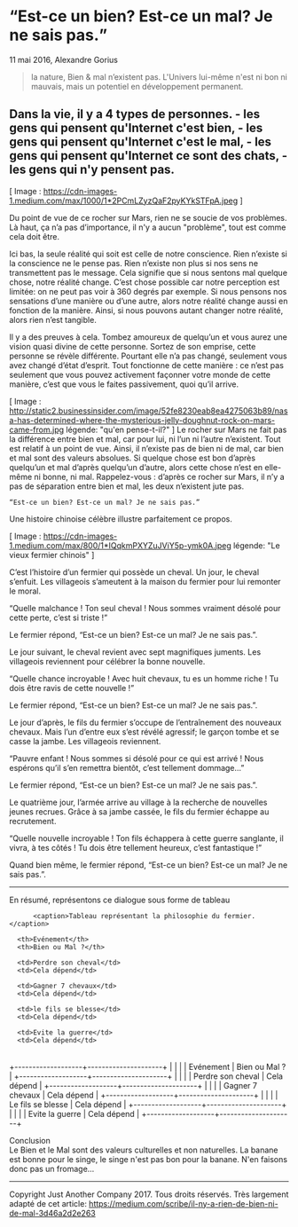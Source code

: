 <h1><q>Est-ce un bien? Est-ce un mal? Je ne sais pas.</h1></q>
11 mai 2016, Alexandre Gorius
<blockquote> la nature, Bien & mal n’existent pas. L'Univers lui-même n'est ni bon ni mauvais, mais un potentiel en développement permanent.</blockquote>


<h2>Dans la vie, il y a 4 types de personnes.
- les gens qui pensent qu'Internet c'est bien,
- les gens qui pensent qu'Internet c'est le mal,
- les gens qui pensent qu'Internet ce sont des chats,
- les gens qui n'y pensent pas.</h2>

<img>[ Image : https://cdn-images-1.medium.com/max/1000/1*2PCmLZyzQaF2pyKYkSTFpA.jpeg ]</img>

Du point de vue de ce rocher sur Mars, rien ne se soucie de vos problèmes. Là haut, ça n’a pas d’importance, il n'y a aucun "problème", tout est comme cela doit être.

Ici bas, la seule réalité qui soit est celle de notre conscience. Rien n’existe si la conscience ne le pense pas. Rien n’existe non plus si nos sens ne transmettent pas le message. Cela signifie que si nous sentons mal quelque chose, notre réalité change. C’est chose possible car notre perception est limitée: on ne peut pas voir à 360 degrés par exemple. Si nous pensons nos sensations d’une manière ou d’une autre, alors notre réalité change aussi en fonction de la manière. Ainsi, si nous pouvons autant changer notre réalité, alors rien n’est tangible.

Il y a des preuves à cela. Tombez amoureux de quelqu’un et vous aurez une vision quasi divine de cette personne. Sortez de son emprise, cette personne se révèle différente. Pourtant elle n’a pas changé, seulement vous avez changé d’état d’esprit. Tout fonctionne de cette manière : ce n’est pas seulement que vous pouvez activement façonner votre monde de cette manière, c’est que vous le faites passivement, quoi qu’il arrive.

<img>[ Image : http://static2.businessinsider.com/image/52fe8230eab8ea4275063b89/nasa-has-determined-where-the-mysterious-jelly-doughnut-rock-on-mars-came-from.jpg légende: "qu'en pense-t-il?" ]</img>
Le rocher sur Mars ne fait pas la différence entre bien et mal, car pour lui, ni l’un ni l’autre n’existent.
Tout est relatif à un point de vue. Ainsi, il n’existe pas de bien ni de mal, car bien et mal sont des valeurs absolues. Si quelque chose est bon d’après quelqu’un et mal d’après quelqu’un d’autre, alors cette chose n’est en elle-même ni bonne, ni mal. Rappelez-vous : d’après ce rocher sur Mars, il n’y a pas de séparation entre bien et mal, les deux n’existent jute pas.

	“Est-ce un bien? Est-ce un mal? Je ne sais pas.”

Une histoire chinoise célèbre illustre parfaitement ce propos.

<img>[ Image : https://cdn-images-1.medium.com/max/800/1*IQqkmPXYZuJViY5p-ymk0A.jpeg  légende: "Le vieux fermier chinois" ]</img>

C’est l’histoire d’un fermier qui possède un cheval. Un jour, le cheval s’enfuit. Les villageois s’ameutent à la maison du fermier pour lui remonter le moral.

“Quelle malchance ! Ton seul cheval ! Nous sommes vraiment désolé pour cette perte, c’est si triste !”

Le fermier répond, “Est-ce un bien? Est-ce un mal? Je ne sais pas.”.

Le jour suivant, le cheval revient avec sept magnifiques juments. Les villageois reviennent pour célébrer la bonne nouvelle.

“Quelle chance incroyable ! Avec huit chevaux, tu es un homme riche ! Tu dois être ravis de cette nouvelle !”

Le fermier répond, “Est-ce un bien? Est-ce un mal? Je ne sais pas.”.

Le jour d’après, le fils du fermier s’occupe de l’entraînement des nouveaux chevaux. Mais l’un d’entre eux s’est révélé agressif; le garçon tombe et se casse la jambe. Les villageois reviennent.

“Pauvre enfant ! Nous sommes si désolé pour ce qui est arrivé ! Nous espérons qu’il s’en remettra bientôt, c’est tellement dommage…”

Le fermier répond, “Est-ce un bien? Est-ce un mal? Je ne sais pas.”.

Le quatrième jour, l’armée arrive au village à la recherche de nouvelles jeunes recrues. Grâce à sa jambe cassée, le fils du fermier échappe au recrutement.

“Quelle nouvelle incroyable ! Ton fils échappera à cette guerre sanglante, il vivra, à tes côtés ! Tu dois être tellement heureux, c’est fantastique !”

Quand bien même, le fermier répond, “Est-ce un bien? Est-ce un mal? Je ne sais pas.”.

----

En résumé, représentons ce dialogue sous forme de tableau

<table>

          <caption>Tableau représentant la philosophie du fermier.</caption>

   <tr>

      <th>Evénement</th>
      <th>Bien ou Mal ?</th>
   
   </tr>

   <tr>
      
      <td>Perdre son cheval</td>
      <td>Cela dépend</td>
   
   </tr>

   <tr>

      <td>Gagner 7 chevaux</td>
      <td>Cela dépend</td>

   </tr>

   <tr>

      <td>le fils se blesse</td>
      <td>Cela dépend</td>

   </tr>

   <tr>

      <td>Evite la guerre</td>
      <td>Cela dépend</td>

   </tr>

</table>
   +-------------------+---------------------+
   |                   |                     |
   | Evénement         |  Bien ou Mal ?      |
   +-------------------+---------------------+
   |                   |                     |
   | Perdre son cheval |  Cela dépend        |
   +-------------------+---------------------+
   |                   |                     |
   | Gagner 7 chevaux  |  Cela dépend        |
   +-------------------+---------------------+
   |                   |                     |
   | Le fils se blesse |  Cela dépend        |
   +-------------------+---------------------+
   |                   |                     |
   | Evite la guerre   |  Cela dépend        |
   +-------------------+---------------------+
   
   
   
Conclusion  
Le Bien et le Mal sont des valeurs culturelles et non naturelles. La banane est bonne pour le singe, le singe n'est pas bon pour la banane. N'en faisons donc pas un fromage...

----
Copyright Just Another Company 2017. Tous droits réservés. Très largement adapté de cet article: https://medium.com/scribe/il-ny-a-rien-de-bien-ni-de-mal-3d46a2d2e263
   
